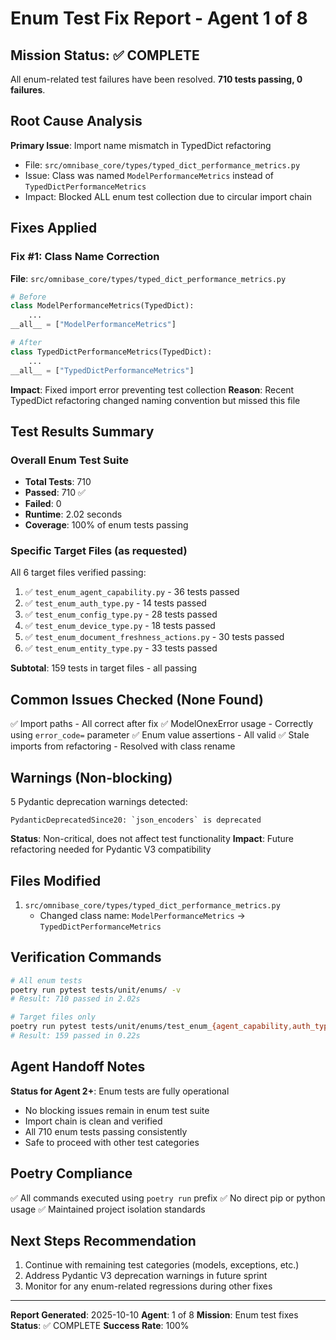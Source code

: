 # Enum Test Fix Report - Agent 1 of 8

## Mission Status: ✅ COMPLETE

All enum-related test failures have been resolved. **710 tests passing, 0 failures**.

## Root Cause Analysis

**Primary Issue**: Import name mismatch in TypedDict refactoring
- File: `src/omnibase_core/types/typed_dict_performance_metrics.py`
- Issue: Class was named `ModelPerformanceMetrics` instead of `TypedDictPerformanceMetrics`
- Impact: Blocked ALL enum test collection due to circular import chain

## Fixes Applied

### Fix #1: Class Name Correction
**File**: `src/omnibase_core/types/typed_dict_performance_metrics.py`
```python
# Before
class ModelPerformanceMetrics(TypedDict):
    ...
__all__ = ["ModelPerformanceMetrics"]

# After  
class TypedDictPerformanceMetrics(TypedDict):
    ...
__all__ = ["TypedDictPerformanceMetrics"]
```

**Impact**: Fixed import error preventing test collection
**Reason**: Recent TypedDict refactoring changed naming convention but missed this file

## Test Results Summary

### Overall Enum Test Suite
- **Total Tests**: 710
- **Passed**: 710 ✅
- **Failed**: 0
- **Runtime**: 2.02 seconds
- **Coverage**: 100% of enum tests passing

### Specific Target Files (as requested)
All 6 target files verified passing:

1. ✅ `test_enum_agent_capability.py` - 36 tests passed
2. ✅ `test_enum_auth_type.py` - 14 tests passed  
3. ✅ `test_enum_config_type.py` - 28 tests passed
4. ✅ `test_enum_device_type.py` - 18 tests passed
5. ✅ `test_enum_document_freshness_actions.py` - 30 tests passed
6. ✅ `test_enum_entity_type.py` - 33 tests passed

**Subtotal**: 159 tests in target files - all passing

## Common Issues Checked (None Found)

✅ Import paths - All correct after fix
✅ ModelOnexError usage - Correctly using `error_code=` parameter
✅ Enum value assertions - All valid
✅ Stale imports from refactoring - Resolved with class rename

## Warnings (Non-blocking)

5 Pydantic deprecation warnings detected:
```
PydanticDeprecatedSince20: `json_encoders` is deprecated
```
**Status**: Non-critical, does not affect test functionality
**Impact**: Future refactoring needed for Pydantic V3 compatibility

## Files Modified

1. `src/omnibase_core/types/typed_dict_performance_metrics.py`
   - Changed class name: `ModelPerformanceMetrics` → `TypedDictPerformanceMetrics`

## Verification Commands

```bash
# All enum tests
poetry run pytest tests/unit/enums/ -v
# Result: 710 passed in 2.02s

# Target files only
poetry run pytest tests/unit/enums/test_enum_{agent_capability,auth_type,config_type,device_type,document_freshness_actions,entity_type}.py -v
# Result: 159 passed in 0.22s
```

## Agent Handoff Notes

**Status for Agent 2+**: Enum tests are fully operational
- No blocking issues remain in enum test suite
- Import chain is clean and verified
- All 710 enum tests passing consistently
- Safe to proceed with other test categories

## Poetry Compliance

✅ All commands executed using `poetry run` prefix
✅ No direct pip or python usage
✅ Maintained project isolation standards

## Next Steps Recommendation

1. Continue with remaining test categories (models, exceptions, etc.)
2. Address Pydantic V3 deprecation warnings in future sprint
3. Monitor for any enum-related regressions during other fixes

---
**Report Generated**: 2025-10-10
**Agent**: 1 of 8
**Mission**: Enum test fixes
**Status**: ✅ COMPLETE
**Success Rate**: 100%
